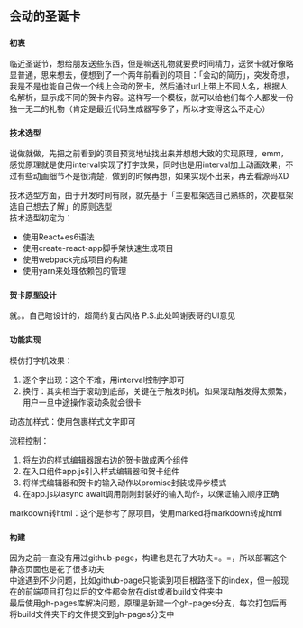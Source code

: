 ## 会动的圣诞卡
### `初衷`
临近圣诞节，想给朋友送些东西，但是嘛送礼物就要费时间精力，送贺卡就好像略显普通，思来想去，便想到了一个两年前看到的项目：「会动的简历」，突发奇想，我是不是也能自己做一个线上会动的贺卡，然后通过url上带上不同人名，根据人名解析，显示成不同的贺卡内容。这样写一个模板，就可以给他们每个人都发一份独一无二的礼物（肯定是最近代码生成器写多了，所以才变得这么不走心）

### `技术选型`
说做就做，先把之前看到的项目预览地址找出来并想想大致的实现原理，emm，感觉原理就是使用interval实现了打字效果，同时也是用interval加上动画效果，不过有些动画细节不是很清楚，做到的时候再想，如果实现不出来，再去看源码XD<br>

技术选型方面，由于开发时间有限，就先基于「主要框架选自己熟练的，次要框架选自己想去了解」的原则选型<br>
技术选型初定为：
* 使用React+es6语法
* 使用create-react-app脚手架快速生成项目
* 使用webpack完成项目的构建
* 使用yarn来处理依赖包的管理

### `贺卡原型设计`
就。。自己瞎设计的，超简约复古风格
P.S.此处鸣谢表哥的UI意见


### `功能实现`
模仿打字机效果：
1. 逐个字出现：这个不难，用interval控制字即可
2. 换行：其实相当于滚动到底部，关键在于触发时机，如果滚动触发得太频繁，用户一旦中途操作滚动条就会很卡

动态加样式：使用<style></style>包裹样式文字即可<br>

流程控制：
1. 将左边的样式编辑器跟右边的贺卡做成两个组件
2. 在入口组件app.js引入样式编辑器和贺卡组件
3. 将样式编辑器和贺卡的输入动作以promise封装成异步模式
4. 在app.js以async await调用刚刚封装好的输入动作，以保证输入顺序正确

markdown转html：这个是参考了原项目，使用marked将markdown转成html<br>


### `构建`
因为之前一直没有用过github-page，构建也是花了大功夫=。=，所以部署这个静态页面也是花了很多功夫<br>
中途遇到不少问题，比如github-page只能读到项目根路径下的index，但一般现在的前端项目打包以后的文件都会放在dist或者build文件夹中<br>
最后使用gh-pages库解决问题，原理是新建一个gh-pages分支，每次打包后再将build文件夹下的文件提交到gh-pages分支中
